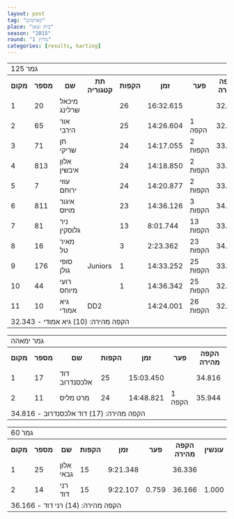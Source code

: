 ```yaml
---
layout: post
tag: "קארטינג"
place: "בית שאן"
season: "2015"
round: "מרוץ 1"
categories: [results, karting]
---
```

<table class="line_color">
<tr>
    <td colspan="99" class="title_font">גמר 125</td>
</tr>
<tr class="rnkh_bkcolor">
    <th class="rnkh_font">מקום</th>
    <th class="rnkh_font">מספר</th>
    <th class="rnkh_font">שם</th>
    <th class="rnkh_font">תת קטגוריה</th>
    <th class="rnkh_font">הקפות</th>
    <th class="rnkh_font">זמן</th>
    <th class="rnkh_font">פער</th>
    <th class="rnkh_font">הקפה מהירה</th>
    <th class="rnkh_font">עונשין</th>
</tr>
<tr class="rnk_bkcolor">
    <td class="rnk_font">1</td>
    <td class="rnk_font">20</td>
    <td class="rnk_font">מיכאל שרלינג</td>
    <td class="rnk_font"></td>
    <td class="rnk_font">26</td>
    <td class="rnk_font">16:32.615</td>
    <td class="rnk_font"></td>
    <td class="rnk_font">32.766</td>
    <td class="rnk_font"></td>
</tr>
<tr class="rnk_bkcolor">
    <td class="rnk_font">2</td>
    <td class="rnk_font">65</td>
    <td class="rnk_font">אור הירבי</td>
    <td class="rnk_font"></td>
    <td class="rnk_font">25</td>
    <td class="rnk_font">14:26.604</td>
    <td class="rnk_font">1 הקפה</td>
    <td class="rnk_font">32.935</td>
    <td class="rnk_font"></td>
</tr>
<tr class="rnk_bkcolor">
    <td class="rnk_font">3</td>
    <td class="rnk_font">71</td>
    <td class="rnk_font">חן שריקי</td>
    <td class="rnk_font"></td>
    <td class="rnk_font">24</td>
    <td class="rnk_font">14:17.055</td>
    <td class="rnk_font">2 הקפות</td>
    <td class="rnk_font">33.485</td>
    <td class="rnk_font"></td>
</tr>
<tr class="rnk_bkcolor">
    <td class="rnk_font">4</td>
    <td class="rnk_font">813</td>
    <td class="rnk_font">אלון איבשין</td>
    <td class="rnk_font"></td>
    <td class="rnk_font">24</td>
    <td class="rnk_font">14:18.850</td>
    <td class="rnk_font">2 הקפות</td>
    <td class="rnk_font">33.907</td>
    <td class="rnk_font"></td>
</tr>
<tr class="rnk_bkcolor">
    <td class="rnk_font">5</td>
    <td class="rnk_font">7</td>
    <td class="rnk_font">עוזי ירוחם</td>
    <td class="rnk_font"></td>
    <td class="rnk_font">24</td>
    <td class="rnk_font">14:20.877</td>
    <td class="rnk_font">2 הקפות</td>
    <td class="rnk_font">33.976</td>
    <td class="rnk_font"></td>
</tr>
<tr class="rnk_bkcolor">
    <td class="rnk_font">6</td>
    <td class="rnk_font">811</td>
    <td class="rnk_font">איגור מויזס</td>
    <td class="rnk_font"></td>
    <td class="rnk_font">23</td>
    <td class="rnk_font">14:36.126</td>
    <td class="rnk_font">3 הקפות</td>
    <td class="rnk_font">34.382</td>
    <td class="rnk_font"></td>
</tr>
<tr class="rnk_bkcolor">
    <td class="rnk_font">7</td>
    <td class="rnk_font">81</td>
    <td class="rnk_font">ניר גלוסקין</td>
    <td class="rnk_font"></td>
    <td class="rnk_font">13</td>
    <td class="rnk_font">8:01.744</td>
    <td class="rnk_font">13 הקפות</td>
    <td class="rnk_font">33.456</td>
    <td class="rnk_font"></td>
</tr>
<tr class="rnk_bkcolor">
    <td class="rnk_font">8</td>
    <td class="rnk_font">16</td>
    <td class="rnk_font">מאיר טל</td>
    <td class="rnk_font"></td>
    <td class="rnk_font">3</td>
    <td class="rnk_font">2:23.362</td>
    <td class="rnk_font">23 הקפות</td>
    <td class="rnk_font">34.919</td>
    <td class="rnk_font"></td>
</tr>
<tr class="rnk_bkcolor">
    <td class="rnk_font">9</td>
    <td class="rnk_font">176</td>
    <td class="rnk_font">סופי גולן</td>
    <td class="rnk_font">Juniors</td>
    <td class="rnk_font">1</td>
    <td class="rnk_font">14:33.252</td>
    <td class="rnk_font">25 הקפות</td>
    <td class="rnk_font">33.501</td>
    <td class="rnk_font">24 הקפות</td>
</tr>
<tr class="rnk_bkcolor">
    <td class="rnk_font">10</td>
    <td class="rnk_font">44</td>
    <td class="rnk_font">רועי מיוחס</td>
    <td class="rnk_font"></td>
    <td class="rnk_font">1</td>
    <td class="rnk_font">14:36.342</td>
    <td class="rnk_font">25 הקפות</td>
    <td class="rnk_font">32.930</td>
    <td class="rnk_font">24 הקפות</td>
</tr>
<tr class="rnk_bkcolor">
    <td class="rnk_font">11</td>
    <td class="rnk_font">10</td>
    <td class="rnk_font">גיא אמודי</td>
    <td class="rnk_font">DD2</td>
    <td class="rnk_font"></td>
    <td class="rnk_font">14:24.001</td>
    <td class="rnk_font">26 הקפות</td>
    <td class="rnk_font">32.343</td>
    <td class="rnk_font">25 הקפות</td>
</tr>
<tr>
    <td colspan="99" class="comment_font">הקפה מהירה: (10) גיא אמודי - 32.343</td>
</tr>
</table>
<table class="line_color">
<tr>
    <td colspan="99" class="title_font">גמר ימאהה</td>
</tr>
<tr class="rnkh_bkcolor">
    <th class="rnkh_font">מקום</th>
    <th class="rnkh_font">מספר</th>
    <th class="rnkh_font">שם</th>
    <th class="rnkh_font">הקפות</th>
    <th class="rnkh_font">זמן</th>
    <th class="rnkh_font">פער</th>
    <th class="rnkh_font">הקפה מהירה</th>
</tr>
<tr class="rnk_bkcolor">
    <td class="rnk_font">1</td>
    <td class="rnk_font">17</td>
    <td class="rnk_font">דוד אלכסנדרוב</td>
    <td class="rnk_font">25</td>
    <td class="rnk_font">15:03.450</td>
    <td class="rnk_font"></td>
    <td class="rnk_font">34.816</td>
</tr>
<tr class="rnk_bkcolor">
    <td class="rnk_font">2</td>
    <td class="rnk_font">11</td>
    <td class="rnk_font">מרט מליס</td>
    <td class="rnk_font">24</td>
    <td class="rnk_font">14:48.821</td>
    <td class="rnk_font">1 הקפה</td>
    <td class="rnk_font">35.944</td>
</tr>
<tr>
    <td colspan="99" class="comment_font">הקפה מהירה: (17) דוד אלכסנדרוב - 34.816</td>
</tr>
</table>
<table class="line_color">
<tr>
    <td colspan="99" class="title_font">גמר 60</td>
</tr>
<tr class="rnkh_bkcolor">
    <th class="rnkh_font">מקום</th>
    <th class="rnkh_font">מספר</th>
    <th class="rnkh_font">שם</th>
    <th class="rnkh_font">הקפות</th>
    <th class="rnkh_font">זמן</th>
    <th class="rnkh_font">פער</th>
    <th class="rnkh_font">הקפה מהירה</th>
    <th class="rnkh_font">עונשין</th>
</tr>
<tr class="rnk_bkcolor">
    <td class="rnk_font">1</td>
    <td class="rnk_font">25</td>
    <td class="rnk_font">אלון גבאי</td>
    <td class="rnk_font">15</td>
    <td class="rnk_font">9:21.348</td>
    <td class="rnk_font"></td>
    <td class="rnk_font">36.336</td>
    <td class="rnk_font"></td>
</tr>
<tr class="rnk_bkcolor">
    <td class="rnk_font">2</td>
    <td class="rnk_font">14</td>
    <td class="rnk_font">רני דוד</td>
    <td class="rnk_font">15</td>
    <td class="rnk_font">9:22.107</td>
    <td class="rnk_font">0.759</td>
    <td class="rnk_font">36.166</td>
    <td class="rnk_font">1.000</td>
</tr>
<tr>
    <td colspan="99" class="comment_font">הקפה מהירה: (14) רני דוד - 36.166</td>
</tr>
</table>

